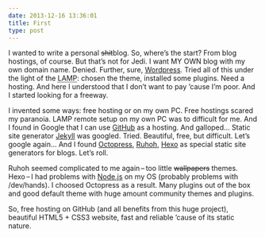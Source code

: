 ```yaml
---
date: 2013-12-16 13:36:01
title: First
type: post
---
```


I wanted to write a personal ~~shit~~blog. So, where’s the start? From blog hostings, of course. But that’s not for
Jedi. I want MY OWN blog with my own domain name. Denied. Further, sure, [Wordpress](https://wordpress.org). Tried all
of this under the light of the <abbr title="LAMP = Linux, Apache, MySQL, PHP">LAMP</abbr>: chosen the theme, installed
some plugins. Need a hosting. And here I understood that I don’t want to pay ’cause I’m poor. And I started looking for
a freeway.

I invented some ways: free hosting or on my own PC. Free hostings scared my paranoia. LAMP remote setup on my own PC was
to difficult for me. And I found in Google that I can use [GitHub](https://github.com) as a hosting. And galloped…
Static site generator [Jekyll](https://jekyllrb.com) was googled. Tried. Beautiful, free, but difficult. Let’s google
again… And I found [Octopress](https://octopress.org), [Ruhoh](https://github.com/ruhoh/ruhoh.rb),
[Hexo](https://hexo.io) as special static site generators for blogs. Let’s roll.

Ruhoh seemed complicated to me again – too little ~~wallpapers~~ themes. Hexo – I had problems with
[Node.js](https://nodejs.org) on my OS (probably problems with /dev/hands). I choosed Octopress as a result. Many
plugins out of the box and good default theme with huge amount community themes and plugins.

So, free hosting on GitHub (and all benefits from this huge project), beautiful HTML5 + CSS3 website, fast and reliable
’cause of its static nature.
